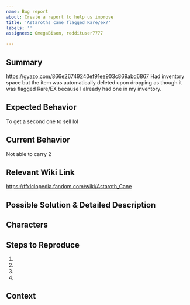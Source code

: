 ```yaml
---
name: Bug report
about: Create a report to help us improve
title: 'Astaroths cane flagged Rare/ex?'
labels: ''
assignees: OmegaBison, reddituser7777

---
```


## Summary
https://gyazo.com/866e26749240ef91ee903c869abd6867
Had inventory space but the item was automatically deleted upon dropping as though it was flagged Rare/EX because I already had one in my inventory.
## Expected Behavior
To get a second one to sell lol

## Current Behavior
Not able to carry 2

## Relevant Wiki Link
https://ffxiclopedia.fandom.com/wiki/Astaroth_Cane

## Possible Solution & Detailed Description
<!--- Not obligatory, but suggest a fix/reason for the bug. -->
<!--- Provide a detailed description of the change or addition you are proposing. -->

## Characters
<!--- List the character name for the character you were on when the issue occurred. -->

## Steps to Reproduce
<!--- Provide a link to a live example, or an unambiguous set of steps to. -->
<!--- reproduce this bug. Include code to reproduce, if relevant. -->
1.
2.
3.
4.

## Context
<!--- How has this issue affected you? What are you trying to accomplish? -->
<!--- Providing context helps us come up with a proper solution. -->
